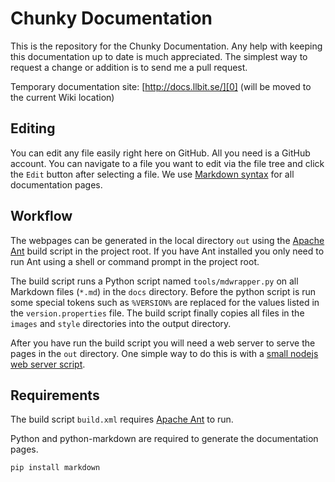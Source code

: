 Chunky Documentation
====================

This is the repository for the Chunky Documentation. Any help with keeping this
documentation up to date is much appreciated. The simplest way to request a
change or addition is to send me a pull request.

Temporary documentation site: [http://docs.llbit.se/][0] (will be moved to the
current Wiki location)

Editing
-------

You can edit any file easily right here on GitHub. All you need is a GitHub
account. You can navigate to a file you want to edit via the file tree and
click the `Edit` button after selecting a file. We use [Markdown syntax][3] for
all documentation pages.

Workflow
--------

The webpages can be generated in the local directory `out` using the
[Apache Ant][1] build script in the project root. If you have Ant installed
you only need to run Ant using a shell or command prompt in the project root.

The build script runs a Python script named `tools/mdwrapper.py` on all
Markdown files (`*.md`) in the `docs` directory. Before the python script is
run some special tokens such as `%VERSION%` are replaced for the values listed
in the `version.properties` file. The build script finally copies all files in
the `images` and `style` directories into the output directory.

After you have run the build script you will need a web server to serve the
pages in the `out` directory. One simple way to do this is with a [small
nodejs web server script][2].

Requirements
------------

The build script `build.xml` requires [Apache Ant][1] to run.

Python and python-markdown are required to generate the documentation pages.

    pip install markdown


[0]:http://docs.llbit.se/
[1]:http://ant.apache.org/
[2]:http://stackoverflow.com/a/13635318
[3]:http://daringfireball.net/projects/markdown/syntax
